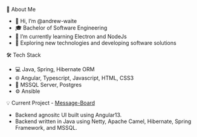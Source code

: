 🧔  About Me
- 👋 Hi, I’m @andrew-waite
- 🎓 Bachelor of Software Engineering
- 🌱 I’m currently learning Electron and NodeJs
- 🤔 Exploring new technologies and developing software solutions

🛠  Tech Stack
- 💻 Java, Spring, Hibernate ORM
- 🌐 Angular, Typescript, Javascript, HTML, CSS3
- 📘 MSSQL Server, Postgres
- ⚙️ Ansible

💡 Current Project - [Message-Board](https://github.com/andrew-waite/message-board) 
  - Backend agnositc UI built using Angular13. 
  - Backend written in Java using Netty, Apache Camel, Hibernate, Spring Framework, and MSSQL.

<!---
andrew-waite/andrew-waite is a ✨ special ✨ repository because its `README.md` (this file) appears on your GitHub profile.
You can click the Preview link to take a look at your changes.
--->
